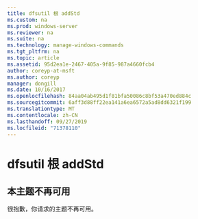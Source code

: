 ```yaml
---
title: dfsutil 根 addStd
ms.custom: na
ms.prod: windows-server
ms.reviewer: na
ms.suite: na
ms.technology: manage-windows-commands
ms.tgt_pltfrm: na
ms.topic: article
ms.assetid: 95d2ea1e-2467-405a-9f85-987a4660fcb4
author: coreyp-at-msft
ms.author: coreyp
manager: dongill
ms.date: 10/16/2017
ms.openlocfilehash: 84aa04ab495d1f81bfa50086c8bf53a470ed884c
ms.sourcegitcommit: 6aff3d88ff22ea141a6ea6572a5ad8dd6321f199
ms.translationtype: MT
ms.contentlocale: zh-CN
ms.lasthandoff: 09/27/2019
ms.locfileid: "71378110"
---
```

# <a name="dfsutil-root-addstd"></a>dfsutil 根 addStd



## <a name="this-topic-is-no-longer-available"></a>本主题不再可用

很抱歉，你请求的主题不再可用。